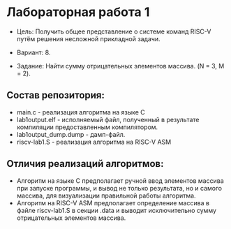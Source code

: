 # Лабораторная работа 1

* Цель: Получить общее представление о системе команд RISC-V путём решения несложной прикладной задачи.

* Вариант: 8.

* Задание: Найти сумму отрицательных элементов массива. (N = 3, M = 2).

## Состав репозитория:

* main.c - реализация алгоритма на языке C
* lab1output.elf - исполняемый файл, полученный в результате компиляции предоставленным компилятором. 
* lab1output_dump.dump - дамп-файл.
* riscv-lab1.S - реализация алгоритма на RISC-V ASM

## Отличия реализаций алгоритмов:

* Алгоритм на языке C предполагает ручной ввод элементов массива при запуске программы, и вывод  не только результата, но и самого массива, для визуализации правильной работы алгоритма.
* Алгоритм на RISC-V ASM предполагает определение массива в файле riscv-lab1.S в секции .data и выводит исключительно сумму отрицательных элементов массива.